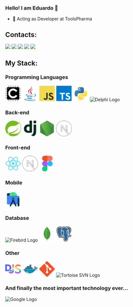### Hello! I am Eduardo 👋

- 🔭 Acting as Developer at ToolsPharma

## Contacts:

<div>
<a href="https://www.instagram.com/edufvicentini/" target="_blank"><img src="https://img.shields.io/badge/-Instagram-%23E4405F?style=for-the-badge&logo=instagram&logoColor=white" target="_blank"></a>
<a href = "mailto:eduardofvicentini@gmail.com"><img src="https://img.shields.io/badge/Gmail-D14836?style=for-the-badge&logo=gmail&logoColor=white" target="_blank"></a>
<a href="https://www.linkedin.com/in/eduardofvicentini/" target="_blank"><img src="https://img.shields.io/badge/-LinkedIn-%230077B5?style=for-the-badge&logo=linkedin&logoColor=white" target="_blank"></a> 
<a href="https://open.spotify.com/artist/49uDffcMhwfjw48sXo4nlF" target="_blank"><img src="https://img.shields.io/badge/-SPOTIFY-black?style=for-the-badge&logo=spotify" target="_blank"></a>
<img src="https://img.shields.io/badge/Eduardo%20F.%20Vicentini%207264-lavender?style=for-the-badge&logo=discord" target="_blank">
</div>

## My Stack:
  ### Programming Languages
  <div>
    <img src="https://github.com/devicons/devicon/blob/master/icons/embeddedc/embeddedc-original.svg" alt="Embedded C Logo" width="50" height="50"/>
    <img src="https://github.com/devicons/devicon/blob/master/icons/java/java-original.svg" alt="Java Logo" width="50" height="50"/>
    <img src="https://github.com/devicons/devicon/blob/master/icons/javascript/javascript-original.svg" alt="JavaScript Logo" width="50" height="50"/>
    <img src="https://github.com/devicons/devicon/blob/master/icons/typescript/typescript-original.svg" alt="Typescript Logo" width="50" height="50"/>
    <img src="https://github.com/devicons/devicon/blob/master/icons/python/python-original.svg" alt="Python Logo" width="50" height="50"/>
    <img src="https://encrypted-tbn0.gstatic.com/images?q=tbn:ANd9GcTZ3mq4xJcDphrmkmU7ZwbxUJN8kL2SslF6Lw&usqp=CAU" alt="Delphi Logo" width="50" height="50"/>
  </div>

  ### Back-end
  <div>
    <img src="https://github.com/devicons/devicon/blob/master/icons/spring/spring-original.svg" alt="Spring Logo" width="50" height="50"/>
    <img src="https://github.com/devicons/devicon/blob/master/icons/django/django-plain.svg" alt="Django Logo" width="50" height="50"/>
    <img src="https://github.com/devicons/devicon/blob/master/icons/nodejs/nodejs-original.svg" alt="NodeJs Logo" width="50" height="50"/>
    <img src="https://github.com/devicons/devicon/blob/master/icons/nextjs/nextjs-line.svg" alt="NextJs Logo" width="50" height="50"/>
  </div>
  
  ### Front-end
  <div>
    <img src="https://github.com/devicons/devicon/blob/master/icons/react/react-original.svg" alt="React Logo" width="50" height="50"/>
    <img src="https://github.com/devicons/devicon/blob/master/icons/nextjs/nextjs-line.svg" alt="NextJs Logo" width="50" height="50"/>
    <img src="https://github.com/devicons/devicon/blob/master/icons/figma/figma-original.svg" alt="Figma Logo" width="50" height="50"/>
  </div>  

  ### Mobile
  <div>
    <img src="https://github.com/devicons/devicon/blob/master/icons/androidstudio/androidstudio-original.svg" alt="AndroidStudio Logo" width="50" height="50"/>
  </div>  
  
  ### Database
  <div>
    <img src="https://firebirdsql.org/file/about/firebird-logo-500.png" alt="Firebird Logo" width="50" height="50"/>
    <img src="https://github.com/devicons/devicon/blob/master/icons/mongodb/mongodb-original.svg" alt="MongoDB Logo" width="50" height="50"/>
    <img src="https://github.com/devicons/devicon/blob/master/icons/postgresql/postgresql-original.svg" alt="Postgresql Logo" width="50" height="50"/>
  </div>  
  
  ### Other
  <div>
    <img src="https://github.com/devicons/devicon/blob/master/icons/discordjs/discordjs-original.svg" alt="DiscordJS Logo" width="50" height="50"/>
    <img src="https://github.com/devicons/devicon/blob/master/icons/docker/docker-original.svg" alt="Docker Logo" width="50" height="50"/>
    <img src="https://github.com/devicons/devicon/blob/master/icons/git/git-original.svg" alt="Git Logo" width="50" height="50"/>
    <img src="https://tortoisesvn.net/assets/img/logo-256x256.png" alt="Tortoise SVN Logo" width="50" height="50"/>
  </div>  
  
  ### And finally the most important technology ever...
  <div>
    <img src="https://cdn5-ss8.sharpschool.com/UserFiles/Servers/Server_1015762/Image/Google/Google.png" alt="Google Logo" width="150"/>
  </div>  
